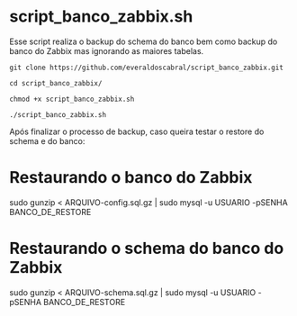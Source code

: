 # script_banco_zabbix.sh

Esse script realiza o backup do schema do banco bem como backup do banco do Zabbix mas ignorando as maiores tabelas.
```
git clone https://github.com/everaldoscabral/script_banco_zabbix.git

cd script_banco_zabbix/

chmod +x script_banco_zabbix.sh

./script_banco_zabbix.sh
```
Após finalizar o processo de backup, caso queira testar o restore do schema e do banco:

# Restaurando o banco do Zabbix #
sudo gunzip < ARQUIVO-config.sql.gz | sudo mysql -u USUARIO -pSENHA BANCO_DE_RESTORE

# Restaurando o schema do banco do Zabbix #
sudo gunzip < ARQUIVO-schema.sql.gz | sudo mysql -u USUARIO -pSENHA BANCO_DE_RESTORE

